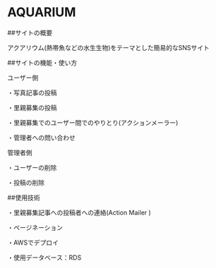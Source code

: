 # AQUARIUM

##サイトの概要

アクアリウム(熱帯魚などの水生生物)をテーマとした簡易的なSNSサイト

##サイトの機能・使い方

ユーザー側

・写真記事の投稿

・里親募集の投稿

・里親募集でのユーザー間でのやりとり(アクションメーラー)

・管理者への問い合わせ


管理者側

・ユーザーの削除

・投稿の削除

##使用技術

・里親募集記事への投稿者への連絡(Action Mailer )

・ページネーション

・AWSでデプロイ

・使用データベース：RDS

